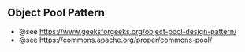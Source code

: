 ## Object Pool Pattern

- @see https://www.geeksforgeeks.org/object-pool-design-pattern/
- @see https://commons.apache.org/proper/commons-pool/